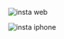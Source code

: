 ![insta web](https://user-images.githubusercontent.com/36779905/98486234-e3a95c80-21fa-11eb-8c44-8955ee7da5a2.PNG)

![insta iphone](https://user-images.githubusercontent.com/36779905/98486239-ea37d400-21fa-11eb-88eb-ca58c2705915.PNG)


